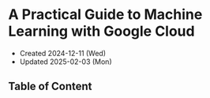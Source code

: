 # A Practical Guide to Machine Learning with Google Cloud
* Created 2024-12-11 (Wed)
* Updated 2025-02-03 (Mon)

## Table of Content
```{tableofcontents}
```